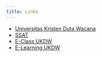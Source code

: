 ```yaml
---
title: Links
---
```


 * [Universitas Kristen Duta Wacana](https://www.ukdw.ac.id/)
 * [SSAT](https://ssat.ukdw.ac.id)
 * [E-Class UKDW](https://eclass.ukdw.ac.id/)
 * [E-Learning UKDW](https://elearning.ukdw.ac.id/)